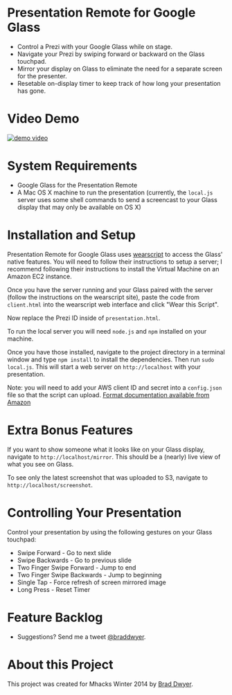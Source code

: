 Presentation Remote for Google Glass
====================================

 - Control a Prezi with your Google Glass while on stage.
 - Navigate your Prezi by swiping forward or backward on the Glass touchpad.
 - Mirror your display on Glass to eliminate the need for a separate screen for the presenter.
 - Resetable on-display timer to keep track of how long your presentation has gone.

Video Demo
==========

[![demo video](http://img.youtube.com/vi/O7hgOJRF-m4/0.jpg)](http://www.youtube.com/watch?v=O7hgOJRF-m4&feature=youtu.be)

System Requirements
===================

 - Google Glass for the Presentation Remote
 - A Mac OS X machine to run the presentation (currently, the `local.js` server uses some shell commands to send a screencast to your Glass display that may only be available on OS X)

Installation and Setup
======================

Presentation Remote for Google Glass uses [wearscript](http://www.wearscript.com) to access the Glass' native features.
You will need to follow their instructions to setup a server; I recommend following their instructions to install the
Virtual Machine on an Amazon EC2 instance.

Once you have the server running and your Glass paired with the server (follow the instructions on the wearscript site),
paste the code from `client.html` into the wearscript web interface and click "Wear this Script".

Now replace the Prezi ID inside of `presentation.html`.

To run the local server you will need `node.js` and `npm` installed on your machine.

Once you have those installed, navigate to the project directory in a terminal window and type `npm install` to install the
dependencies. Then run `sudo local.js`. This will start a web server on `http://localhost` with your presentation.

Note: you will need to add your AWS client ID and secret into a `config.json` file so that the script can upload.
[Format documentation available from Amazon](https://github.com/aws/aws-sdk-js/blob/master/configuration.sample)

Extra Bonus Features
====================

If you want to show someone what it looks like on your Glass display, navigate to `http://localhost/mirror`. This should be a
(nearly) live view of what you see on Glass.

To see only the latest screenshot that was uploaded to S3, navigate to `http://localhost/screenshot`.

Controlling Your Presentation
=============================

Control your presentation by using the following gestures on your Glass touchpad:

 - Swipe Forward - Go to next slide
 - Swipe Backwards - Go to previous slide
 - Two Finger Swipe Forward - Jump to end
 - Two Finger Swipe Backwards - Jump to beginning
 - Single Tap - Force refresh of screen mirrored image
 - Long Press - Reset Timer

Feature Backlog
===============

 - Suggestions? Send me a tweet [@braddwyer](http://www.twitter.com/braddwyer).

About this Project
==================

This project was created for Mhacks Winter 2014 by [Brad Dwyer](http://www.twitter.com/braddwyer).
